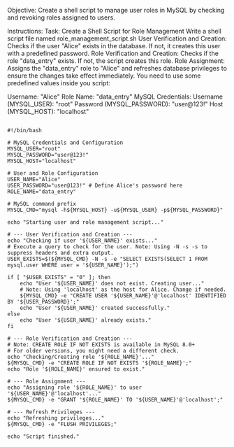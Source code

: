 Objective:
Create a shell script to manage user roles in MySQL by checking and revoking roles assigned to users.

Instructions:
Task: Create a Shell Script for Role Management
Write a shell script file named role_management_script.sh
User Verification and Creation: Checks if the user "Alice" exists in the database. If not, it creates this user with a predefined password.
Role Verification and Creation: Checks if the role "data_entry" exists. If not, the script creates this role.
Role Assignment: Assigns the "data_entry" role to "Alice" and refreshes database privileges to ensure the changes take effect immediately.
You need to use some predefined values inside you script:

Username:
"Alice"
Role Name:
"data_entry"
MySQL Credentials:
Username (MYSQL_USER):
"root"
Password (MYSQL_PASSWORD):
"user@123!"
Host (MYSQL_HOST):
"localhost"

```shell

#!/bin/bash

# MySQL Credentials and Configuration
MYSQL_USER="root"
MYSQL_PASSWORD="user@123!"
MYSQL_HOST="localhost"

# User and Role Configuration
USER_NAME="Alice"
USER_PASSWORD="user@123!" # Define Alice's password here
ROLE_NAME="data_entry"

# MySQL command prefix
MYSQL_CMD="mysql -h${MYSQL_HOST} -u${MYSQL_USER} -p${MYSQL_PASSWORD}"

echo "Starting user and role management script..."

# --- User Verification and Creation ---
echo "Checking if user '${USER_NAME}' exists..."
# Execute a query to check for the user. Note: Using -N -s -s to suppress headers and extra output.
USER_EXISTS=$(${MYSQL_CMD} -N -s -e "SELECT EXISTS(SELECT 1 FROM mysql.user WHERE user = '${USER_NAME}');")

if [ "$USER_EXISTS" = "0" ]; then
    echo "User '${USER_NAME}' does not exist. Creating user..."
    # Note: Using 'localhost' as the host for Alice. Change if needed.
    ${MYSQL_CMD} -e "CREATE USER '${USER_NAME}'@'localhost' IDENTIFIED BY '${USER_PASSWORD}';"
    echo "User '${USER_NAME}' created successfully."
else
    echo "User '${USER_NAME}' already exists."
fi

# --- Role Verification and Creation ---
# Note: CREATE ROLE IF NOT EXISTS is available in MySQL 8.0+
# For older versions, you might need a different check.
echo "Checking/Creating role '${ROLE_NAME}'..."
${MYSQL_CMD} -e "CREATE ROLE IF NOT EXISTS '${ROLE_NAME}';"
echo "Role '${ROLE_NAME}' ensured to exist."

# --- Role Assignment ---
echo "Assigning role '${ROLE_NAME}' to user '${USER_NAME}'@'localhost'..."
${MYSQL_CMD} -e "GRANT '${ROLE_NAME}' TO '${USER_NAME}'@'localhost';"

# --- Refresh Privileges ---
echo "Refreshing privileges..."
${MYSQL_CMD} -e "FLUSH PRIVILEGES;"

echo "Script finished."
